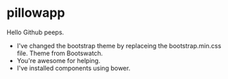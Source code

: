 pillowapp
=========

Hello Github peeps.

- I've changed the bootstrap theme by replaceing the bootstrap.min.css file. Theme from Bootswatch.
- You're awesome for helping.
- I've installed components using bower.